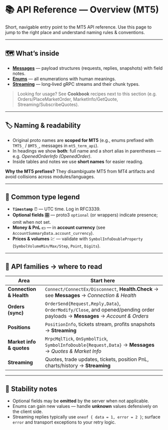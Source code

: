 # 📚 API Reference — Overview (MT5)

Short, navigable entry point to the MT5 API reference. Use this page to jump to the right place and understand naming rules & conventions.

---

## 🗺️ What’s inside

* **[Messages](./Messages.md)** — payload structures (requests, replies, snapshots) with field notes.
* **[Enums](./Enums.md)** — all enumerations with human meanings.
* **[Streaming](./Streaming.md)** — long‑lived gRPC streams and their chunk types.

> Looking for usage? See **Cookbook** recipes next to this section (e.g. Orders/PlaceMarketOrder, MarketInfo/GetQuote, Streaming/SubscribeQuotes).

---

## 🏷️ Naming & readability

* Original proto names are **scoped for MT5** (e.g., enums prefixed with `TMT5_` / `BMT5_`, messages in `mt5_term_api`).
* In headings we show **both**: full name and a short alias in parentheses — e.g. *OpenedOrderInfo (OpenedOrder)*.
* Inside tables and notes we use **short names** for easier reading.

**Why the MT5 prefixes?** They disambiguate MT5 from MT4 artifacts and avoid collisions across modules/languages.

---

## 🧩 Common type legend

* **`Timestamp`** ⏰ — UTC time. Log in RFC3339.
* **Optional fields** 🎛 — proto3 `optional` (or wrappers) indicate presence; omit when not set.
* **Money & PnL** 💵 — in **account currency** (see `AccountSummaryData.account_currency`).
* **Prices & volumes** 💹 — validate with `SymbolInfoDoubleProperty` (`SymbolVolumeMin/Max/Step`, `Point`, `Digits`).

---

## 🔌 API families → where to read

| Area                     | Start here                                                                                                                  |
| ------------------------ | --------------------------------------------------------------------------------------------------------------------------- |
| **Connection & Health**  | `Connect/ConnectEx/Disconnect`, **Health.Check** → see **Messages** → *Connection & Health*                                 |
| **Orders (sync)**        | `OrderSend{Request,Reply,Data}`, `OrderModify/Close`, and opened/pending order payloads → **Messages** → *Account & Orders* |
| **Positions**            | `PositionInfo`, tickets stream, profits snapshots → **Streaming**                                                           |
| **Market info & quotes** | `MrpcMqlTick`, `OnSymbolTick`, `SymbolInfoDouble{Request,Data}` → **Messages** → *Quotes & Market Info*                     |
| **Streaming**            | Quotes, trade updates, tickets, position PnL, charts/history → **Streaming**                                                |

---

## 🚦 Stability notes

* Optional fields may be **omitted** by the server when not applicable.
* Enums can gain new values — handle **unknown** values defensively on the client side.
* Streaming replies typically use `oneof { data = 1, error = 2 }`; surface `error` and transport exceptions to your retry logic.
